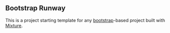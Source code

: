## Bootstrap Runway

This is a project starting template for any [bootstrap](http://getbootstrap.com)-based project built with [Mixture](http://mixture.io/).